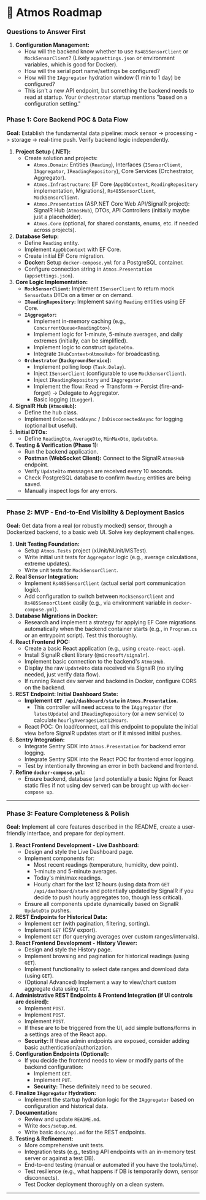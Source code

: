 # 🚗 Atmos Roadmap

### Questions to Answer First

1.  **Configuration Management:**
    *   How will the backend know whether to use `Rs485SensorClient` or `MockSensorClient`? (Likely `appsettings.json` or environment variables, which is good for Docker).
    *   How will the serial port name/settings be configured?
    *   How will the `IAggregator` hydration window (1 min to 1 day) be configured?
    *   This isn't a new API endpoint, but something the backend needs to read at startup. Your `Orchestrator` startup mentions "based on a configuration setting."


### Phase 1: Core Backend POC & Data Flow

**Goal:** Establish the fundamental data pipeline: mock sensor -> processing -> storage -> real-time push. Verify backend logic independently.

1.  **Project Setup (.NET):**
    *   Create solution and projects:
        *   `Atmos.Domain`: Entities (`Reading`), Interfaces (`ISensorClient`, `IAggregator`, `IReadingRepository`), Core Services (Orchestrator, Aggregator).
        *   `Atmos.Infrastructure`: EF Core (`AppDbContext`, `ReadingRepository` implementation, Migrations), `Rs485SensorClient`, `MockSensorClient`.
        *   `Atmos.Presentation` (ASP.NET Core Web API/SignalR project): SignalR Hub (`AtmosHub`), DTOs, API Controllers (initially maybe just a placeholder).
        *   `Atmos.Core` (optional, for shared constants, enums, etc. if needed across projects).
2.  **Database Setup:**
    *   Define `Reading` entity.
    *   Implement `AppDbContext` with EF Core.
    *   Create initial EF Core migration.
    *   **Docker:** Setup `docker-compose.yml` for a PostgreSQL container.
    *   Configure connection string in `Atmos.Presentation` (`appsettings.json`).
3.  **Core Logic Implementation:**
    *   **`MockSensorClient`:** Implement `ISensorClient` to return mock `SensorData` DTOs on a timer or on demand.
    *   **`IReadingRepository`:** Implement saving `Reading` entities using EF Core.
    *   **`IAggregator`:**
        *   Implement in-memory caching (e.g., `ConcurrentQueue<ReadingDto>`).
        *   Implement logic for 1-minute, 5-minute averages, and daily extremes (initially, can be simplified).
        *   Implement logic to construct `UpdateDto`.
        *   Integrate `IHubContext<AtmosHub>` for broadcasting.
    *   **`Orchestrator` (`BackgroundService`):**
        *   Implement polling loop (`Task.Delay`).
        *   Inject `ISensorClient` (configurable to use `MockSensorClient`).
        *   Inject `IReadingRepository` and `IAggregator`.
        *   Implement the flow: Read -> Transform -> Persist (fire-and-forget) -> Delegate to Aggregator.
        *   Basic logging (`ILogger`).
4.  **SignalR Hub (`AtmosHub`):**
    *   Define the hub class.
    *   Implement `OnConnectedAsync` / `OnDisconnectedAsync` for logging (optional but useful).
5.  **Initial DTOs:**
    *   Define `ReadingDto`, `AverageDto`, `MinMaxDto`, `UpdateDto`.
6.  **Testing & Verification (Phase 1):**
    *   Run the backend application.
    *   **Postman (WebSocket Client):** Connect to the SignalR `AtmosHub` endpoint.
    *   Verify `UpdateDto` messages are received every 10 seconds.
    *   Check PostgreSQL database to confirm `Reading` entities are being saved.
    *   Manually inspect logs for any errors.

---

### Phase 2: MVP - End-to-End Visibility & Deployment Basics

**Goal:** Get data from a real (or robustly mocked) sensor, through a Dockerized backend, to a basic web UI. Solve key deployment challenges.

1.  **Unit Testing Foundation:**
    *   Setup `Atmos.Tests` project (xUnit/NUnit/MSTest).
    *   Write initial unit tests for `Aggregator` logic (e.g., average calculations, extreme updates).
    *   Write unit tests for `MockSensorClient`.
2.  **Real Sensor Integration:**
    *   Implement `Rs485SensorClient` (actual serial port communication logic).
    *   Add configuration to switch between `MockSensorClient` and `Rs485SensorClient` easily (e.g., via environment variable in `docker-compose.yml`).
3.  **Database Migrations in Docker:**
    *   Research and implement a strategy for applying EF Core migrations automatically when the backend container starts (e.g., in `Program.cs` or an entrypoint script). Test this thoroughly.
4.  **React Frontend POC:**
    *   Create a basic React application (e.g., using `create-react-app`).
    *   Install SignalR client library (`@microsoft/signalr`).
    *   Implement basic connection to the backend's `AtmosHub`.
    *   Display the raw `UpdateDto` data received via SignalR (no styling needed, just verify data flow).
    *   If running React dev server and backend in Docker, configure CORS on the backend.
5.  **REST Endpoint: Initial Dashboard State:**
    *   **Implement `GET /api/dashboard/state` in `Atmos.Presentation`.**
        *   This controller will need access to the `IAggregator` (for `latestUpdate`) and `IReadingRepository` (or a new service) to calculate `hourlyAveragesLast12Hours`.
    *   React POC: On load/connect, call this endpoint to populate the initial view before SignalR updates start or if it missed initial pushes.
6.  **Sentry Integration:**
    *   Integrate Sentry SDK into `Atmos.Presentation` for backend error logging.
    *   Integrate Sentry SDK into the React POC for frontend error logging.
    *   Test by intentionally throwing an error in both backend and frontend.
7.  **Refine `docker-compose.yml`:**
    *   Ensure backend, database (and potentially a basic Nginx for React static files if not using dev server) can be brought up with `docker-compose up`.

---

### Phase 3: Feature Completeness & Polish

**Goal:** Implement all core features described in the README, create a user-friendly interface, and prepare for deployment.

1.  **React Frontend Development - Live Dashboard:**
    *   Design and style the Live Dashboard page.
    *   Implement components for:
        *   Most recent readings (temperature, humidity, dew point).
        *   1-minute and 5-minute averages.
        *   Today's min/max readings.
        *   Hourly chart for the last 12 hours (using data from `GET /api/dashboard/state` and potentially updated by SignalR if you decide to push hourly aggregates too, though less critical).
    *   Ensure all components update dynamically based on SignalR `UpdateDto` pushes.
2.  **REST Endpoints for Historical Data:**
    *   Implement `GET` (with pagination, filtering, sorting).
    *   Implement `GET` (CSV export).
    *   Implement `GET` (for querying averages over custom ranges/intervals).
3.  **React Frontend Development - History Viewer:**
    *   Design and style the History page.
    *   Implement browsing and pagination for historical readings (using `GET`).
    *   Implement functionality to select date ranges and download data (using `GET`).
    *   (Optional Advanced) Implement a way to view/chart custom aggregate data using `GET`.
4.  **Administrative REST Endpoints & Frontend Integration (if UI controls are desired):**
    *   Implement `POST`.
    *   Implement `POST`.
    *   Implement `POST`.
    *   If these are to be triggered from the UI, add simple buttons/forms in a settings area of the React app.
    *   **Security:** If these admin endpoints are exposed, consider adding basic authentication/authorization.
5.  **Configuration Endpoints (Optional):**
    *   If you decide the frontend needs to view or modify parts of the backend configuration:
        *   Implement `GET`.
        *   Implement `PUT`.
        *   **Security:** These definitely need to be secured.
6.  **Finalize `IAggregator` Hydration:**
    *   Implement the startup hydration logic for the `IAggregator` based on configuration and historical data.
7.  **Documentation:**
    *   Review and update `README.md`.
    *   Write `docs/setup.md`.
    *   Write basic `docs/api.md` for the REST endpoints.
8.  **Testing & Refinement:**
    *   More comprehensive unit tests.
    *   Integration tests (e.g., testing API endpoints with an in-memory test server or against a test DB).
    *   End-to-end testing (manual or automated if you have the tools/time).
    *   Test resilience (e.g., what happens if DB is temporarily down, sensor disconnects).
    *   Test Docker deployment thoroughly on a clean system.

---